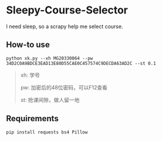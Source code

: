 # Sleepy-Course-Selector

I need sleep, so a scrapy help me select course.



## How-to use

```shell
python xk.py --xh MG20330064 --pw 34D2C0A9BDCE3EAD13E80D55CAE0C457574C9DECDA63AD2C --st 0.1
```



> xh: 学号
>
> pw: 加密后的48位密码，可以F12查看
>
> st: 抢课间隙，做人留一地



## Requirements

```shell
pip install requests bs4 Pillow
```

